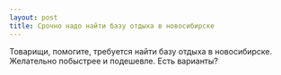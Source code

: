 ```yaml
---
layout: post 
title: Срочно надо найти базу отдыха в новосибирске 
--- 
```

Товарищи, помогите, требуется найти базу отдыха в новосибирске. Желательно побыстрее и подешевле. Есть варианты?